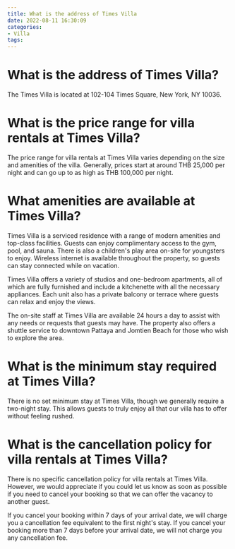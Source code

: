 ```yaml
---
title: What is the address of Times Villa
date: 2022-08-11 16:30:09
categories:
- Villa
tags:
---
```



#  What is the address of Times Villa?

The Times Villa is located at 102-104 Times Square, New York, NY 10036.

#  What is the price range for villa rentals at Times Villa?

The price range for villa rentals at Times Villa varies depending on the size and amenities of the villa. Generally, prices start at around THB 25,000 per night and can go up to as high as THB 100,000 per night.

#  What amenities are available at Times Villa?

Times Villa is a serviced residence with a range of modern amenities and top-class facilities. Guests can enjoy complimentary access to the gym, pool, and sauna. There is also a children's play area on-site for youngsters to enjoy. Wireless internet is available throughout the property, so guests can stay connected while on vacation.

Times Villa offers a variety of studios and one-bedroom apartments, all of which are fully furnished and include a kitchenette with all the necessary appliances. Each unit also has a private balcony or terrace where guests can relax and enjoy the views.

The on-site staff at Times Villa are available 24 hours a day to assist with any needs or requests that guests may have. The property also offers a shuttle service to downtown Pattaya and Jomtien Beach for those who wish to explore the area.

#  What is the minimum stay required at Times Villa?

There is no set minimum stay at Times Villa, though we generally require a two-night stay. This allows guests to truly enjoy all that our villa has to offer without feeling rushed.

#  What is the cancellation policy for villa rentals at Times Villa?

There is no specific cancellation policy for villa rentals at Times Villa. However, we would appreciate if you could let us know as soon as possible if you need to cancel your booking so that we can offer the vacancy to another guest.

If you cancel your booking within 7 days of your arrival date, we will charge you a cancellation fee equivalent to the first night's stay. If you cancel your booking more than 7 days before your arrival date, we will not charge you any cancellation fee.